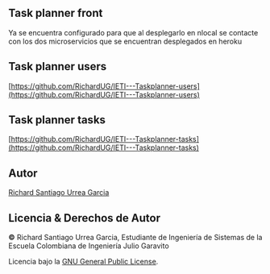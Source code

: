 ## Task planner front

Ya se encuentra configurado para que al desplegarlo en nlocal se contacte con los dos microservicios que se encuentran desplegados en heroku

## Task planner users

[https://github.com/RichardUG/IETI---Taskplanner-users](https://github.com/RichardUG/IETI---Taskplanner-users)

## Task planner tasks

[https://github.com/RichardUG/IETI---Taskplanner-tasks](https://github.com/RichardUG/IETI---Taskplanner-tasks)

## Autor 
[Richard Santiago Urrea Garcia](https://github.com/RichardUG)

## Licencia & Derechos de Autor
**©** Richard Santiago Urrea Garcia, Estudiante de Ingeniería de Sistemas de la Escuela Colombiana de Ingeniería Julio Garavito

Licencia bajo la [GNU General Public License](https://github.com/RichardUG/Arep-IntroduccionMvnGit/blob/main/License).
